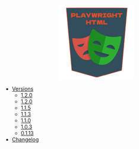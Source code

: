 <div style="text-align: center">
<a href="/">

![](_media/logo_small.png "playwright-html")

</a>
</div>

- [Versions](# "")
  - [1.2.0](/1.2.5/ "1.2.5 | Playwright HTML")
  - [1.2.0](/1.2.0/ "1.2.0 | Playwright HTML")
  - [1.1.5](/1.1.5/ "1.1.5 | Playwright HTML")
  - [1.1.3](/1.1.3/ "1.1.3 | Playwright HTML")
  - [1.1.0](/1.1.0/ "1.1.0 | Playwright HTML")
  - [1.0.3](/1.0.3/ "1.0.3 | Playwright HTML")
  - [0.1.13](/0.1.13/ "0.1.13 | Playwright HTML")
- [Changelog](changelog "Changelog")